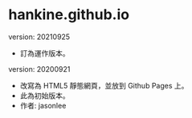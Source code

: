 # hankine.github.io

version: 20210925

* 訂為運作版本。 

version: 20200921

* 改寫為 HTML5 靜態網頁，並放到 Github Pages 上。
* 此為初始版本。
* 作者: jasonlee
